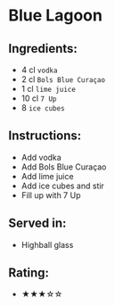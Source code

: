 # Blue Lagoon

## Ingredients:
- 4 cl `vodka`
- 2 cl `Bols Blue Curaçao`
- 1 cl `lime juice`
- 10 cl `7 Up` <!-- - 12 cl `7 Up` -->
- 8 `ice cubes`

## Instructions:
- Add vodka
- Add Bols Blue Curaçao
- Add lime juice
- Add ice cubes and stir
- Fill up with 7 Up

## Served in:
- Highball glass

## Rating:
- ★★★☆☆